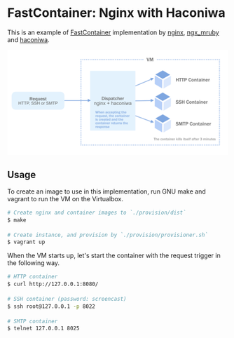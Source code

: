 FastContainer: Nginx with Haconiwa
==

This is an example of [FastContainer][fastcontainer] implementation by [nginx][nginx], [ngx_mruby][ngx_mruby] and [haconiwa][haconiwa].

[fastcontainer]: https://speakerdeck.com/matsumoto_r/fastcontainer-at-iot38
[nginx]: https://github.com/nginx/nginx
[ngx_mruby]: https://github.com/matsumotory/ngx_mruby
[haconiwa]: https://github.com/haconiwa/haconiwa

<p align="center"><img
src="https://github.com/FastContainer/nginx-haconiwa/blob/master/misc/overview-fig.png"></p>

Usage
--

To create an image to use in this implementation, run GNU make and vagrant to run the VM on the Virtualbox.

```sh
# Create nginx and container images to `./provision/dist`
$ make

# Create instance, and provision by `./provision/provisioner.sh`
$ vagrant up
```

When the VM starts up, let's start the container with the request trigger in the following way.

```sh
# HTTP container
$ curl http://127.0.0.1:8080/

# SSH container (password: screencast)
$ ssh root@127.0.0.1 -p 8022

# SMTP container
$ telnet 127.0.0.1 8025
```

